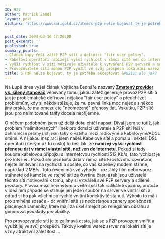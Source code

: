 ```yaml
---
ID: 922
author: Patrick Zandl
layout: post
oldlink: 'https://www.marigold.cz/item/s-p2p-nelze-bojovat-ty-je-potreba-akceptovat-ale-jak

  '
post_date: 2004-03-16 17:20:00
post_excerpt: ''
published: true
summary_points:
- Článek Lupy řeší zátěž P2P sítí a definici "fair user policy".
- Kabeloví operátoři nabízejí vyšší rychlost v rámci sítě než do internetu.
- Vyšší rychlost v síti motivuje uživatele k vytváření P2P serverů a sdílení.
- Provozovatelé sítí mohou P2P využít ve svůj prospěch lokálními warez servery.
title: S P2P nelze bojovat, ty je potřeba akceptovat &#8211; ale jak?
---
```


<p>
Na Lupě dnes vyšel článek Vojtěcha Bednáře nazvaný <A href="http://www.lupa.cz/clanek.php3?show=3271" target=_blank><STRONG>Zmatený provider vs. šílený stahovač</STRONG></A>&#160;věnovaný tomu, jakou zátěž generuje provoz P2P sítí a jak je problematické definovat nějakou "fair user policy" a předcházet problémům, kdy si někdo stěžuje, že mu pevná linka moc nejede a někdo jiný prská, že mu omezujete "neomezené" přenosy dat. Vskutku, P2P sítě jsou pro nelimitované tarify docela nepříjemné. </p>

<p>
O něčem podobném jsem už delší dobu chtěl napsat. Díval jsem se totiž, jak problém "nelimitovaných" linek pro domácí uživatele a P2P sítí řeší v zahraničí a přemýšlel jsem taky o vztahu mezi radiovými a kabelovými/ADSL sítěmi. A nějakou inspiraci jsem našel. Kabelové sítě a pomalu i někteří DSL operátoři (kterým už to došlo) to řeší tak, že <STRONG>nabízejí vyšší rychlost přenosu dat v rámci vlastní sítě, než ven do internetu</STRONG>. Pokud si tedy koupíte kabelovou přípojku s internetovou rychlostí 512 Kb/s, tato rychlost je pro internet. Pokud ale přenášíte data v rámci sítě kabelového operátora, nejste limitováni na rychlosti a sosáte, co váš kabelový modem stáhne, například 2 MB/s. Toto řešení má své výhody - rozsáhlý film nebo warez stáhnete od kámoše ve stejné síti za čtvrtinu času a tak jsou uživatelé těchto sítí motivováni k tomu, aby si vytvářeli své P2P servery a sdílené prostory. Provoz mezi internetem a vnitřní sítí tak radikálně spadne, protože v ideálním případě se stahuje jen jeden soubor na server ve vnitřní síti a odtud si ho pak všichni po rychlé vnitřní konektivitě stahují. Výhodu to má i pro zmíněné sosače - do vnitřní sítě se nedostanou scanery společností placených kameníky, které mají za úkol šmejdit po nelegálním obsahu a generovat podklady pro&#160;obsílky. </p>

<p>
Pro provozovatele sítí je to zajímavá cesta, jak se s P2P provozem smířit a využít jej ve svůj prospěch. Takový kvalitní warez server na lokální síti je vždy atraktivní záležitost ...</p>